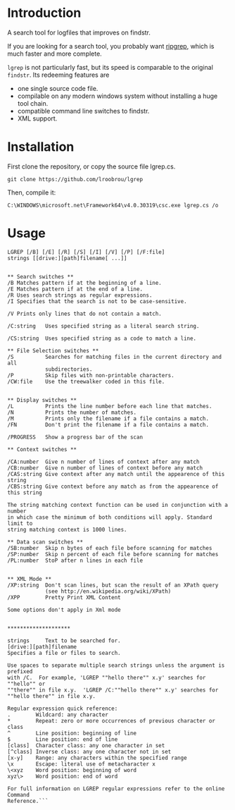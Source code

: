 # Introduction
A search tool for logfiles that improves on findstr.

If you are looking for a search tool, you probably want [ripgrep](https://github.com/BurntSushi/ripgrep), which
is much faster and more complete.

`lgrep` is not particularly fast, but its speed is comparable to the original `findstr`. Its redeeming features are
  - one single source code file.
  - compilable on any modern windows system without installing a huge tool chain.
  - compatible command line switches to findstr.
  - XML support.

# Installation
First clone the repository, or copy the source file lgrep.cs.


```git clone https://github.com/lroobrou/lgrep```

Then, compile it:

```C:\WINDOWS\microsoft.net\Framework64\v4.0.30319\csc.exe lgrep.cs /o```

# Usage

```
LGREP [/B] [/E] [/R] [/S] [/I] [/V] [/P] [/F:file]
strings [[drive:][path]filename[ ...]]


** Search switches **
/B Matches pattern if at the beginning of a line.
/E Matches pattern if at the end of a line.
/R Uses search strings as regular expressions.
/I Specifies that the search is not to be case-sensitive.

/V Prints only lines that do not contain a match.

/C:string   Uses specified string as a literal search string.

/CS:string  Uses specified string as a code to match a line.

** File Selection switches **
/S          Searches for matching files in the current directory and all
            subdirectories.
/P          Skip files with non-printable characters.
/CW:file    Use the treewalker coded in this file.


** Display switches **
/L          Prints the line number before each line that matches.
/N          Prints the number of matches.
/M          Prints only the filename if a file contains a match.
/FN         Don't print the filename if a file contains a match.

/PROGRESS   Show a progress bar of the scan

** Context switches **

/CA:number  Give n number of lines of context after any match
/CB:number  Give n number of lines of context before any match
/CAS:string Give context after any match until the appearence of this string
/CBS:string Give context before any match as from the appearence of this string

The string matching context function can be used in conjunction with a number
in which case the minimum of both conditions will apply. Standard limit to
string matching context is 1000 lines.

** Data scan switches **
/SB:number  Skip n bytes of each file before scanning for matches
/SP:number  Skip n percent of each file before scanning for matches
/PL:number  StoP after n lines in each file


** XML Mode **
/XP:string  Don't scan lines, but scan the result of an XPath query
            (see http://en.wikipedia.org/wiki/XPath)
/XPP        Pretty Print XML Content

Some options don't apply in Xml mode


********************

strings     Text to be searched for.
[drive:][path]filename
Specifies a file or files to search.

Use spaces to separate multiple search strings unless the argument is prefixed
with /C.  For example, 'LGREP ""hello there"" x.y' searches for ""hello"" or
""there"" in file x.y.  'LGREP /C:""hello there"" x.y' searches for
""hello there"" in file x.y.

Regular expression quick reference:
.        Wildcard: any character
*        Repeat: zero or more occurrences of previous character or class
^        Line position: beginning of line
$        Line position: end of line
[class]  Character class: any one character in set
[^class] Inverse class: any one character not in set
[x-y]    Range: any characters within the specified range
\x       Escape: literal use of metacharacter x
\<xyz    Word position: beginning of word
xyz\>    Word position: end of word

For full information on LGREP regular expressions refer to the online Command
Reference.```
